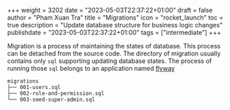 +++
weight = 3202
date = "2023-05-03T22:37:22+01:00"
draft = false
author = "Pham Xuan Tra"
title = "Migrations"
icon = "rocket_launch"
toc = true
description = "Update database structure for business logic changes"
publishdate = "2023-05-03T22:37:22+01:00"
tags = ["intermediate"]
+++

Migration is a process of maintaining the states of database. This process can be detached from the source code. The directory of migration usually contains only `sql` supporting updating database states. The process of running those `sql` belongs to an application named [flyway](https://www.red-gate.com/products/flyway/community/)

```
migrations
├── 001-users.sql
├── 002-role-and-permission.sql
└── 003-seed-super-admin.sql
```
